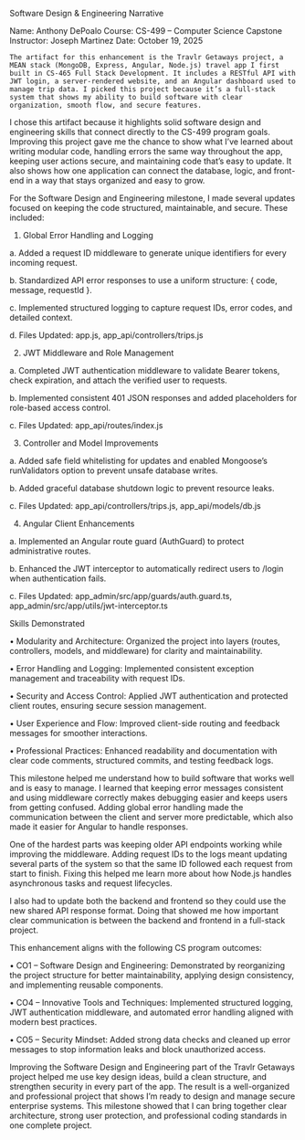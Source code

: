 Software Design & Engineering Narrative 

Name: Anthony DePoalo 
Course: CS-499 – Computer Science Capstone 
Instructor: Joseph Martinez 
Date: October 19, 2025

	The artifact for this enhancement is the Travlr Getaways project, a MEAN stack (MongoDB, Express, Angular, Node.js) travel app I first built in CS-465 Full Stack Development. It includes a RESTful API with JWT login, a server-rendered website, and an Angular dashboard used to manage trip data. I picked this project because it’s a full-stack system that shows my ability to build software with clear organization, smooth flow, and secure features. 
I chose this artifact because it highlights solid software design and engineering skills that connect directly to the CS-499 program goals. Improving this project gave me the chance to show what I’ve learned about writing modular code, handling errors the same way throughout the app, keeping user actions secure, and maintaining code that’s easy to update. It also shows how one application can connect the database, logic, and front-end in a way that stays organized and easy to grow. 

For the Software Design and Engineering milestone, I made several updates focused on keeping the code structured, maintainable, and secure. These included:

1. Global Error Handling and Logging 

a.	Added a request ID middleware to generate unique identifiers for every incoming request. 

b.	Standardized API error responses to use a uniform structure: { code, message, requestId }. 

c.	Implemented structured logging to capture request IDs, error codes, and detailed context.

d.	 Files Updated: app.js, app_api/controllers/trips.js 

2.	JWT Middleware and Role Management
   
a.	Completed JWT authentication middleware to validate Bearer tokens, check expiration, and attach the verified user to requests. 

b.	Implemented consistent 401 JSON responses and added placeholders for role-based access control. 

c.	Files Updated: app_api/routes/index.js 

3.	Controller and Model Improvements
   
a.	Added safe field whitelisting for updates and enabled Mongoose’s runValidators option to prevent unsafe database writes. 

b.	Added graceful database shutdown logic to prevent resource leaks. 

c.	Files Updated: app_api/controllers/trips.js, app_api/models/db.js 

4.	Angular Client Enhancements
   
a.	Implemented an Angular route guard (AuthGuard) to protect administrative routes. 

b.	Enhanced the JWT interceptor to automatically redirect users to /login when authentication fails. 

c.	Files Updated: app_admin/src/app/guards/auth.guard.ts, app_admin/src/app/utils/jwt-interceptor.ts

Skills Demonstrated

•	Modularity and Architecture: Organized the project into layers (routes, controllers, models, and middleware) for clarity and maintainability. 

•	Error Handling and Logging: Implemented consistent exception management and traceability with request IDs. 

•	Security and Access Control: Applied JWT authentication and protected client routes, ensuring secure session management. 

•	User Experience and Flow: Improved client-side routing and feedback messages for smoother interactions. 

•	Professional Practices: Enhanced readability and documentation with clear code comments, structured commits, and testing feedback logs.

This milestone helped me understand how to build software that works well and is easy to manage. I learned that keeping error messages consistent and using middleware correctly makes debugging easier and keeps users from getting confused. Adding global error handling made the communication between the client and server more predictable, which also made it easier for Angular to handle responses. 

One of the hardest parts was keeping older API endpoints working while improving the middleware. Adding request IDs to the logs meant updating several parts of the system so that the same ID followed each request from start to finish. Fixing this helped me learn more about how Node.js handles asynchronous tasks and request lifecycles. 

I also had to update both the backend and frontend so they could use the new shared API response format. Doing that showed me how important clear communication is between the backend and frontend in a full-stack project.

This enhancement aligns with the following CS program outcomes: 

•	CO1 – Software Design and Engineering: Demonstrated by reorganizing the project structure for better maintainability, applying design consistency, and implementing reusable components. 

•	CO4 – Innovative Tools and Techniques: Implemented structured logging, JWT authentication middleware, and automated error handling aligned with modern best practices. 

•	CO5 – Security Mindset: Added strong data checks and cleaned up error messages to stop information leaks and block unauthorized access.

Improving the Software Design and Engineering part of the Travlr Getaways project helped me use key design ideas, build a clean structure, and strengthen security in every part of the app. The result is a well-organized and professional project that shows I’m ready to design and manage secure enterprise systems. This milestone showed that I can bring together clear architecture, strong user protection, and professional coding standards in one complete project.
